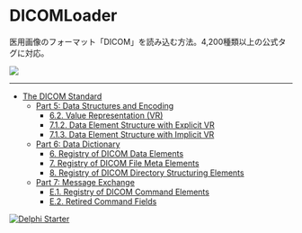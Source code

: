 # DICOMLoader

医用画像のフォーマット「DICOM」を読み込む方法。4,200種類以上の公式タグに対応。

![](https://bytebucket.org/LUXOPHIA/dicomloader/raw/32bbd7b183428e0e824fb0d9acb61254f6bbf40b/--------/_SCREENSHOT/DICOMLoader.png)

----

* [The DICOM Standard](http://dicom.nema.org/standard.html)
    * [Part 5: Data Structures and Encoding](http://dicom.nema.org/medical/dicom/current/output/html/part05.html)
        * [6.2. Value Representation (VR)](http://dicom.nema.org/medical/dicom/current/output/html/part05.html#sect_6.2)
        * [7.1.2. Data Element Structure with Explicit VR](http://dicom.nema.org/medical/dicom/current/output/html/part05.html#sect_7.1.2)
        * [7.1.3. Data Element Structure with Implicit VR](http://dicom.nema.org/medical/dicom/current/output/html/part05.html#sect_7.1.3)
    * [Part 6: Data Dictionary](http://dicom.nema.org/medical/dicom/current/output/html/part06.html)
        * [6. Registry of DICOM Data Elements](http://dicom.nema.org/medical/dicom/current/output/html/part06.html#chapter_6)
        * [7. Registry of DICOM File Meta Elements](http://dicom.nema.org/medical/dicom/current/output/html/part06.html#chapter_7)
        * [8. Registry of DICOM Directory Structuring Elements](http://dicom.nema.org/medical/dicom/current/output/html/part06.html#chapter_8)
    * [Part 7: Message Exchange](http://dicom.nema.org/medical/dicom/current/output/html/part07.html)
        * [E.1. Registry of DICOM Command Elements](http://dicom.nema.org/medical/dicom/current/output/html/part07.html#sect_E.1)
        * [E.2. Retired Command Fields](http://dicom.nema.org/medical/dicom/current/output/html/part07.html#sect_E.2)

[![Delphi Starter](http://img.en25.com/EloquaImages/clients/Embarcadero/%7B063f1eec-64a6-4c19-840f-9b59d407c914%7D_dx-starter-bn159.png)](https://www.embarcadero.com/jp/products/delphi/starter)
